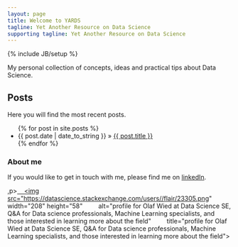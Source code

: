 ```yaml
---
layout: page
title: Welcome to YARDS
tagline: Yet Another Resource on Data Science
supporting tagline: Yet Another Resource on Data Science
---
```

{% include JB/setup %}

My personal collection of concepts, ideas and practical tips about Data Science.

## Posts

Here you will find the most recent posts.

<ul class="posts">
  {% for post in site.posts %}
    <li><span>{{ post.date | date_to_string }}</span> &raquo; <a href="{{ BASE_PATH }}{{ post.url }}">{{ post.title }}</a></li>
  {% endfor %}
</ul>

### About me
If you would like to get in touch with me, please find me on [linkedIn](https://www.linkedin.com/in/olafwied).

,p><a href="https://datascience.stackexchange.com/users/23305/ow">
    <img src="https://datascience.stackexchange.com/users//flair/23305.png" width="208" height="58" 
         alt="profile for Olaf Wied at Data Science SE, Q&A for Data science professionals, Machine Learning specialists, and those interested in learning more about the field" 
         title="profile for Olaf Wied at Data Science SE, Q&A for Data science professionals, Machine Learning specialists, and those interested in learning more about the field">
</a></p>
